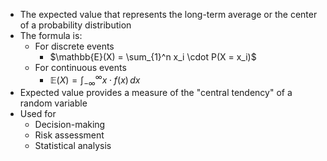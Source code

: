 - The expected value that represents the long-term average or the center of a probability distribution
- The formula is:
	- For discrete events
		- $\mathbb{E}(X) = \sum_{1}^n x_i \cdot P(X = x_i)$
	- For continuous events
		- $\mathbb{E}(X) = \int_{-\infty}^{\infty} x \cdot f(x) \, dx$
- Expected value provides a measure of the "central tendency" of a random variable
- Used for 
	- Decision-making 
	- Risk assessment 
	- Statistical analysis